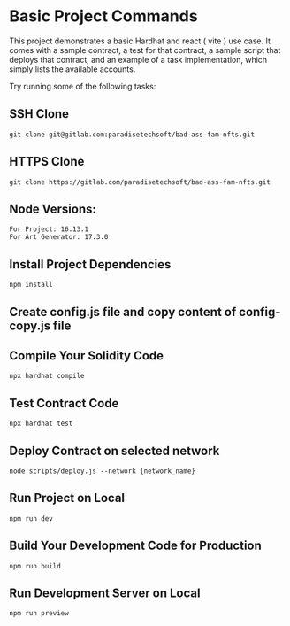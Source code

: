 # Basic Project Commands

This project demonstrates a basic Hardhat and react ( vite ) use case. It comes with a sample contract, a test for that contract, a sample script that deploys that contract, and an example of a task implementation, which simply lists the available accounts.

Try running some of the following tasks:

## SSH Clone
```shell
git clone git@gitlab.com:paradisetechsoft/bad-ass-fam-nfts.git
```

## HTTPS Clone
```shell
git clone https://gitlab.com/paradisetechsoft/bad-ass-fam-nfts.git
```
## Node Versions:
    For Project: 16.13.1
    For Art Generator: 17.3.0

## Install Project Dependencies
```shell
npm install
```

## Create config.js file and copy content of config-copy.js file

## Compile Your Solidity Code
```shell
npx hardhat compile
```

## Test Contract Code
```shell
npx hardhat test
```

## Deploy Contract on selected network
```shell
node scripts/deploy.js --network {network_name}
```

## Run Project on Local
```shell
npm run dev
```

## Build Your Development Code for Production
```shell
npm run build
```

## Run Development Server on Local
```shell
npm run preview
```

